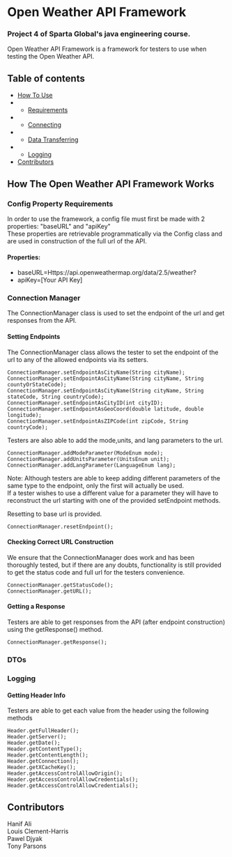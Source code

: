 # Open Weather API Framework

### Project 4 of Sparta Global's java engineering course.

Open Weather API Framework is a framework for testers to use when testing the Open Weather API.

## Table of contents
* [How To Use](#How-The-Open-Weather-API-Framework-Works)
*  - [Requirements](#Config-Property-Requirements)
*  - [Connecting](#Connection-Manager)
*  - [Data Transferring](#DTOs)
*  - [Logging](#Logging)
* [Contributors](#Contributors)


## How The Open Weather API Framework Works

### Config Property Requirements

In order to use the framework, a config file must first be made with 2 properties: "baseURL" and "apiKey" <br>
These properties are retrievable programmatically via the Config class and are used in construction of the full url of the API.
#### Properties:
- baseURL=Https://api.openweathermap.org/data/2.5/weather?
- apiKey=[Your API Key]

### Connection Manager

The ConnectionManager class is used to set the endpoint of the url and get responses from the API.

#### Setting Endpoints

The ConnectionManager class allows the tester to set the endpoint of the url to any of the allowed endpoints via its setters.


    ConnectionManager.setEndpointAsCityName(String cityName);
    ConnectionManager.setEndpointAsCityName(String cityName, String countyOrStateCode);
    ConnectionManager.setEndpointAsCityName(String cityName, String stateCode, String countryCode);
    ConnectionManager.setEndpointAsCityID(int cityID);
    ConnectionManager.setEndpointAsGeoCoord(double latitude, double longitude);
    ConnectionManager.setEndpointAsZIPCode(int zipCode, String countryCode);

Testers are also able to add the mode,units, and lang parameters to the url. <br>

    ConnectionManager.addModeParameter(ModeEnum mode);
    ConnectionManager.addUnitsParameter(UnitsEnum unit);
    ConnectionManager.addLangParameter(LanguageEnum lang);
Note: Although testers are able to keep adding different parameters of the same type to the endpoint, only the first will actually be used. <br>
If a tester wishes to use a different value for a parameter they will have to reconstruct the url starting with one of the provided setEndpoint methods.

Resetting to base url is provided.

    ConnectionManager.resetEndpoint();

#### Checking Correct URL Construction

We ensure that the ConnectionManager does work and has been thoroughly tested, but if there are any doubts, functionality is still provided to get the status code and full url for the testers convenience.

    ConnectionManager.getStatusCode();
    ConnectionManager.getURL();

#### Getting a Response
Testers are able to get responses from the API (after endpoint construction) using the getResponse() method.
  
    ConnectionManager.getResponse();

### DTOs

### Logging

#### Getting Header Info
Testers are able to get each value from the header using the following methods
    
    Header.getFullHeader();
    Header.getServer();
    Header.getDate();
    Header.getContentType();
    Header.getContentLength();
    Header.getConnection();
    Header.getXCacheKey();
    Header.getAccessControlAllowOrigin();
    Header.getAccessControlAllowCredentials();
    Header.getAccessControlAllowCredentials();
    
## Contributors
Hanif Ali<br>
Louis Clement-Harris<br>
Pawel Djyak<br>
Tony Parsons
